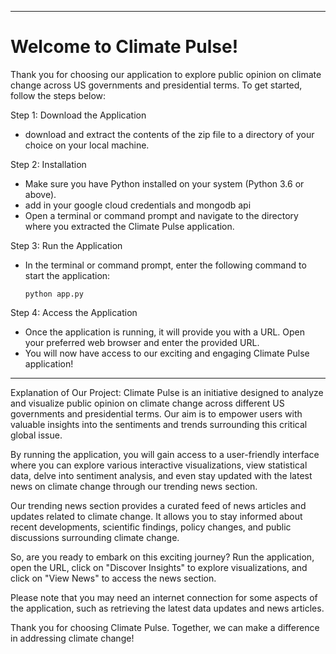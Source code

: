 
---------------------------------------------------

# Welcome to Climate Pulse!

Thank you for choosing our application to explore public opinion on climate change across US governments and presidential terms. To get started, follow the steps below:

Step 1: Download the Application
- download and extract the contents of the zip file to a directory of your choice on your local machine.

Step 2: Installation
- Make sure you have Python installed on your system (Python 3.6 or above).
- add in your google cloud credentials and mongodb api
- Open a terminal or command prompt and navigate to the directory where you extracted the Climate Pulse application.

Step 3: Run the Application
- In the terminal or command prompt, enter the following command to start the application:
    ```
    python app.py
    ```

Step 4: Access the Application
- Once the application is running, it will provide you with a URL. Open your preferred web browser and enter the provided URL.
- You will now have access to our exciting and engaging Climate Pulse application!

---------------------------------------------------

Explanation of Our Project:
Climate Pulse is an initiative designed to analyze and visualize public opinion on climate change across different US governments and presidential terms. Our aim is to empower users with valuable insights into the sentiments and trends surrounding this critical global issue.

By running the application, you will gain access to a user-friendly interface where you can explore various interactive visualizations, view statistical data, delve into sentiment analysis, and even stay updated with the latest news on climate change through our trending news section.

Our trending news section provides a curated feed of news articles and updates related to climate change. It allows you to stay informed about recent developments, scientific findings, policy changes, and public discussions surrounding climate change.

So, are you ready to embark on this exciting journey? Run the application, open the URL, click on "Discover Insights" to explore visualizations, and click on "View News" to access the news section.

Please note that you may need an internet connection for some aspects of the application, such as retrieving the latest data updates and news articles.

Thank you for choosing Climate Pulse. Together, we can make a difference in addressing climate change!
